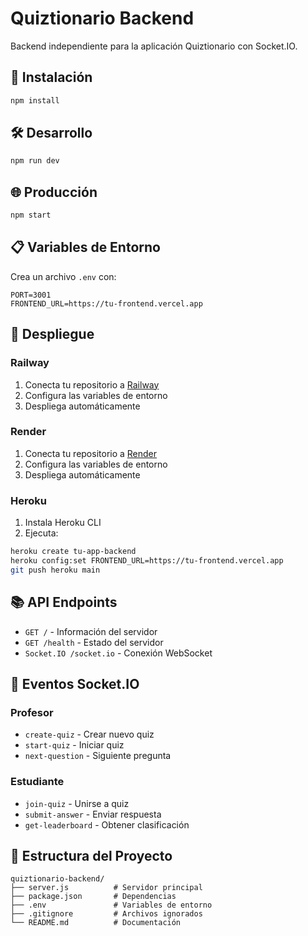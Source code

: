 # Quiztionario Backend

Backend independiente para la aplicación Quiztionario con Socket.IO.

## 🚀 Instalación

```bash
npm install
```

## 🛠️ Desarrollo

```bash
npm run dev
```

## 🌐 Producción

```bash
npm start
```

## 📋 Variables de Entorno

Crea un archivo `.env` con:

```env
PORT=3001
FRONTEND_URL=https://tu-frontend.vercel.app
```

## 🚀 Despliegue

### Railway

1. Conecta tu repositorio a [Railway](https://railway.app)
2. Configura las variables de entorno
3. Despliega automáticamente

### Render

1. Conecta tu repositorio a [Render](https://render.com)
2. Configura las variables de entorno
3. Despliega automáticamente

### Heroku

1. Instala Heroku CLI
2. Ejecuta:
```bash
heroku create tu-app-backend
heroku config:set FRONTEND_URL=https://tu-frontend.vercel.app
git push heroku main
```

## 📚 API Endpoints

- `GET /` - Información del servidor
- `GET /health` - Estado del servidor
- `Socket.IO /socket.io` - Conexión WebSocket

## 🔧 Eventos Socket.IO

### Profesor
- `create-quiz` - Crear nuevo quiz
- `start-quiz` - Iniciar quiz
- `next-question` - Siguiente pregunta

### Estudiante
- `join-quiz` - Unirse a quiz
- `submit-answer` - Enviar respuesta
- `get-leaderboard` - Obtener clasificación

## 📝 Estructura del Proyecto

```
quiztionario-backend/
├── server.js          # Servidor principal
├── package.json       # Dependencias
├── .env               # Variables de entorno
├── .gitignore         # Archivos ignorados
└── README.md          # Documentación
```
